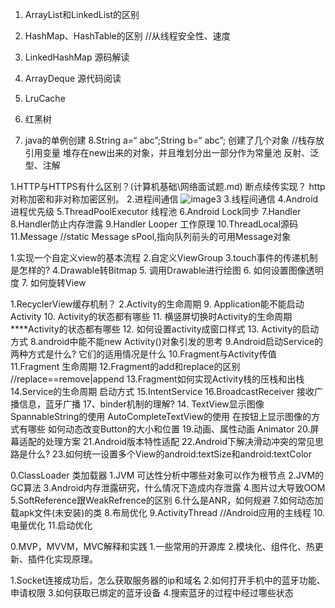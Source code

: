 1. ArrayList和LinkedList的区别
2. HashMap、HashTable的区别 //从线程安全性、速度
3. LinkedHashMap 源码解读
4. ArrayDeque 源代码阅读
5. LruCache
6. 红黑树

7. java的单例创建
8.String a=“ abc”;String b=“ abc”; 创建了几个对象 
//栈存放引用变量 堆存在new出来的对象，并且堆划分出一部分作为常量池
反射、泛型、注解

1.HTTP与HTTPS有什么区别？(计算机基础\网络面试题.md)
  断点续传实现？
  http 对称加密和非对称加密区别。
2.进程间通信
![image3](../screenshot/进程通信方式.png)
3.线程间通信
4.Android进程优先级
5.ThreadPoolExecutor 线程池
6.Android Lock同步
    7.Handler
    8.Handler防止内存泄露
    9.Handler Looper 工作原理
10.ThreadLocal源码
11.Message //static Message sPool,指向队列前头的可用Message对象

1.实现一个自定义view的基本流程
2.自定义ViewGroup
3.touch事件的传递机制是怎样的?
4.Drawable转Bitmap
5. 调用Drawable进行绘图
6. 如何设置图像透明度
7. 如何旋转View

1.RecyclerView缓存机制？
2.Activity的生命周期
9. Application能不能启动Activity
10. Activity的状态都有哪些
11. 横竖屏切换时Activity的生命周期****Activity的状态都有哪些
12. 如何设置activity成窗口样式
13. Activity的启动方式
8.android中能不能new Activity()对象引发的思考
9.Android启动Service的两种方式是什么? 它们的适用情况是什么
10.Fragment与Activity传值
11.Fragment 生命周期
12.Fragment的add和replace的区别 //replace==remove|append
13.Fragment如何实现Activity栈的压栈和出栈
14.Service的生命周期 启动方式
15.IntentService 
16.BroadcastReceiver 接收广播信息，蓝牙广播
17、binder机制的理解?
14. TextView显示图像
    SpannableString的使用
    AutoCompleteTextView的使用
    在按钮上显示图像的方式有哪些
    如何动态改变Button的大小和位置
    19.动画、属性动画 Animator
    20.屏幕适配的处理方案
    21.Android版本特性适配
    22.Android下解决滑动冲突的常见思路是什么?
    23.如何统一设置多个View的android:textSize和android:textColor

0.ClassLoader 类加载器
1.JVM 可达性分析中哪些对象可以作为根节点
2.JVM的GC算法
3.Android内存泄露研究，什么情况下造成内存泄露
4.图片过大导致OOM
5.SoftReference跟WeakRefrence的区别
6.什么是ANR，如何规避
7.如何动态加载apk文件(未安装)的类
8.布局优化
9.ActivityThread //Android应用的主线程
10.电量优化
11.启动优化

0.MVP，MVVM，MVC解释和实践
1.一些常用的开源库
2.模块化、组件化、热更新、插件化实现原理。

1.Socket连接成功后，怎么获取服务器的ip和域名
2.如何打开手机中的蓝牙功能、申请权限
3.如何获取已绑定的蓝牙设备
4.搜索蓝牙的过程中经过哪些状态

